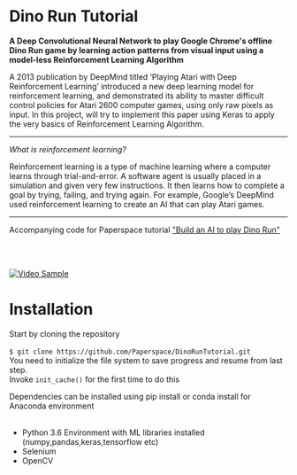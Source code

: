 # Dino Run Tutorial

__A Deep Convolutional Neural Network to play Google Chrome's offline Dino Run game by learning action patterns from visual input using a model-less Reinforcement Learning Algorithm__

A 2013 publication by DeepMind titled ‘Playing Atari with Deep Reinforcement Learning’ introduced a new deep learning model for reinforcement learning, and demonstrated its ability to master difficult control policies for Atari 2600 computer games, using only raw pixels as input. In this project, will try to implement this paper using Keras to apply the very basics of Reinforcement Learning Algorithm.

___

*What is reinforcement learning?*

Reinforcement learning is a type of machine learning where a computer learns through trial-and-error. A software agent is usually placed in a simulation and given very few instructions. It then learns how to complete a goal by trying, failing, and trying again. For example, Google’s DeepMind used reinforcement learning to create an AI that can play Atari games.

___

Accompanying code for Paperspace tutorial ["Build an AI to play Dino Run"](https://blog.paperspace.com/dino-run/)

<br><br/>

[![Video Sample](https://media.giphy.com/media/Ahh7X6z7jZSSl4veLf/giphy.gif)](http://www.youtube.com/watch?v=w1Rqf2oxcPU)

# Installation 
Start by cloning the repository
<br>
<br>
`$ git clone https://github.com/Paperspace/DinoRunTutorial.git`
<br>
You need to initialize the file system to save progress and resume from last step.<br/>
Invoke `init_cache()` for the first time to do this <br/>


Dependencies can be installed using pip install or conda install for Anaconda environment<br><br>

- Python 3.6 Environment with ML libraries installed (numpy,pandas,keras,tensorflow etc)
- Selenium
- OpenCV

<br/>
